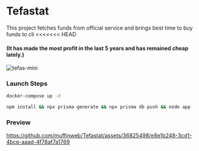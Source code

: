 # Tefastat
 This project fetches funds from official service and brings best time to buy funds to cli
<<<<<<< HEAD
#### (It has made the most profit in the last 5 years and has remained cheap lately.)
 
![tefas-mini](https://github.com/muffinweb/Tefastat/assets/36825498/344273c5-0f95-4c28-a3aa-c91625b52128)

### Launch Steps
```bash
docker-compose up -d
```

```bash
npm install && npx prisma generate && npx prisma db push && node app
```

### Preview
https://github.com/muffinweb/Tefastat/assets/36825498/e8e1b248-3cd1-4bce-aaad-4f78af7a1769


